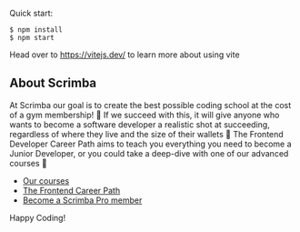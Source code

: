 Quick start:

```
$ npm install
$ npm start
```

Head over to https://vitejs.dev/ to learn more about using vite

## About Scrimba

At Scrimba our goal is to create the best possible coding school at the cost of
a gym membership! 💜 If we succeed with this, it will give anyone who wants to
become a software developer a realistic shot at succeeding, regardless of where
they live and the size of their wallets 🎉 The Frontend Developer Career Path
aims to teach you everything you need to become a Junior Developer, or you could
take a deep-dive with one of our advanced courses 🚀

- [Our courses](https://scrimba.com/allcourses)
- [The Frontend Career Path](https://scrimba.com/learn/frontend)
- [Become a Scrimba Pro member](https://scrimba.com/pricing)

Happy Coding!
